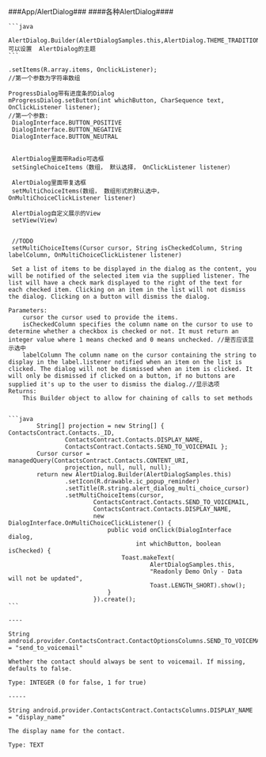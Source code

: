 ###App/AlertDialog###
####各种AlertDialog####


	```java
		AlertDialog.Builder(AlertDialogSamples.this,AlertDialog.THEME_TRADITIONAL)可以设置	AlertDialog的主题
	```
	
	.setItems(R.array.items, OnclickListener);
	//第一个参数为字符串数组
	
	ProgressDialog带有进度条的Dialog
	mProgressDialog.setButton(int whichButton, CharSequence text, OnClickListener listener);
	//第一个参数: 
	 DialogInterface.BUTTON_POSITIVE
	 DialogInterface.BUTTON_NEGATIVE
	 DialogInterface.BUTTON_NEUTRAL
	 
	 
	 AlertDialog里面带Radio可选框
	 setSingleChoiceItems（数组， 默认选择， OnClickListener listener）
	 
	 AlertDialog里面带复选框
	 setMultiChoiceItems(数组， 数组形式的默认选中， OnMultiChoiceClickListener listener)
	 
	 AlertDialog自定义展示的View
	 setView(View)
	 
	 
	 //TODO
	 setMultiChoiceItems(Cursor cursor, String isCheckedColumn, String labelColumn, OnMultiChoiceClickListener listener)
	 
	 Set a list of items to be displayed in the dialog as the content, you will be notified of the selected item via the supplied listener. The list will have a check mark displayed to the right of the text for each checked item. Clicking on an item in the list will not dismiss the dialog. Clicking on a button will dismiss the dialog.

	Parameters:
		cursor the cursor used to provide the items.
		isCheckedColumn specifies the column name on the cursor to use to determine whether a checkbox is checked or not. It must return an integer value where 1 means checked and 0 means unchecked. //是否应该显示选中
		labelColumn The column name on the cursor containing the string to display in the label.listener notified when an item on the list is clicked. The dialog will not be dismissed when an item is clicked. It will only be dismissed if clicked on a button, if no buttons are supplied it's up to the user to dismiss the dialog.//显示选项
	Returns:
		This Builder object to allow for chaining of calls to set methods
		
		
	```java
			String[] projection = new String[] { ContactsContract.Contacts._ID,
					ContactsContract.Contacts.DISPLAY_NAME,
					ContactsContract.Contacts.SEND_TO_VOICEMAIL };
			Cursor cursor = managedQuery(ContactsContract.Contacts.CONTENT_URI,
					projection, null, null, null);
			return new AlertDialog.Builder(AlertDialogSamples.this)
					.setIcon(R.drawable.ic_popup_reminder)
					.setTitle(R.string.alert_dialog_multi_choice_cursor)
					.setMultiChoiceItems(cursor,
							ContactsContract.Contacts.SEND_TO_VOICEMAIL,
							ContactsContract.Contacts.DISPLAY_NAME,
							new DialogInterface.OnMultiChoiceClickListener() {
								public void onClick(DialogInterface dialog,
										int whichButton, boolean isChecked) {
									Toast.makeText(
											AlertDialogSamples.this,
											"Readonly Demo Only - Data will not be updated",
											Toast.LENGTH_SHORT).show();
								}
							}).create();
	```
	
	----
	
	String android.provider.ContactsContract.ContactOptionsColumns.SEND_TO_VOICEMAIL = "send_to_voicemail"

	Whether the contact should always be sent to voicemail. If missing, defaults to false.

	Type: INTEGER (0 for false, 1 for true)
	
	-----
	
	String android.provider.ContactsContract.ContactsColumns.DISPLAY_NAME = "display_name"

	The display name for the contact.

	Type: TEXT